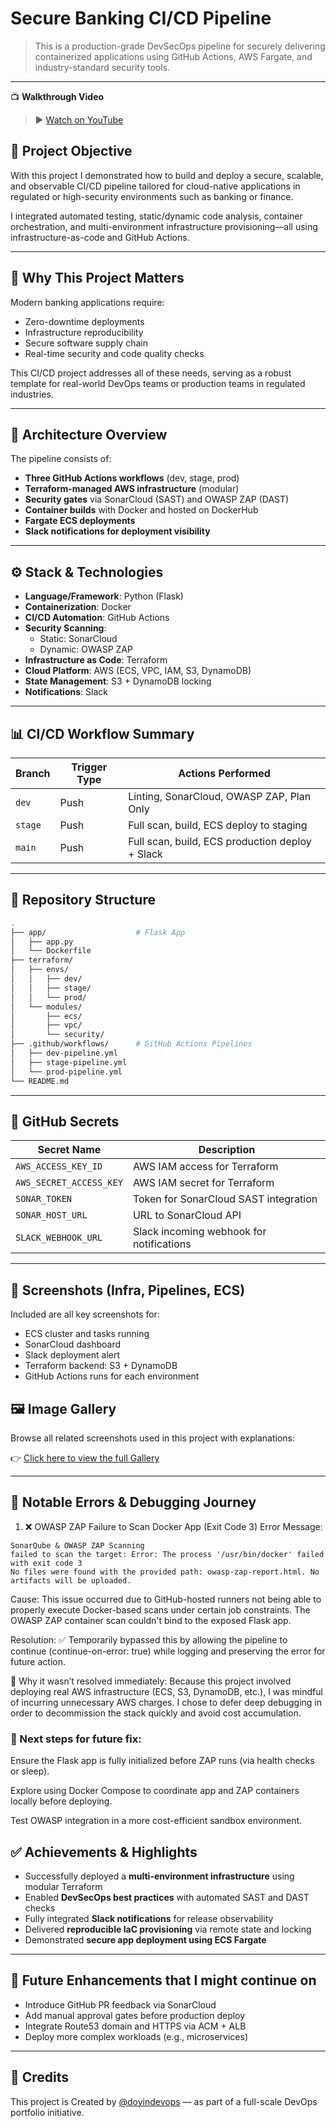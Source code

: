 
# Secure Banking CI/CD Pipeline

> This is a production-grade DevSecOps pipeline for securely delivering containerized applications using GitHub Actions, AWS Fargate, and industry-standard security tools.

---
📺 **Walkthrough Video**  
> ▶️ [Watch on YouTube](https://studio.youtube.com/playlist/PL7KUROV69G9FMMJYnyh6RFlyIGlXhy3iw/videos) 

## 🧭 Project Objective

With this project I demonstrated how to build and deploy a secure, scalable, and observable CI/CD pipeline tailored for cloud-native applications in regulated or high-security environments such as banking or finance.

I integrated automated testing, static/dynamic code analysis, container orchestration, and multi-environment infrastructure provisioning—all using infrastructure-as-code and GitHub Actions.

---

## 💼 Why This Project Matters

Modern banking applications require:
- Zero-downtime deployments
- Infrastructure reproducibility
- Secure software supply chain
- Real-time security and code quality checks

This CI/CD project addresses all of these needs, serving as a robust template for real-world DevOps teams or production teams in regulated industries.

---

## 🔨 Architecture Overview

The pipeline consists of:
- **Three GitHub Actions workflows** (dev, stage, prod)
- **Terraform-managed AWS infrastructure** (modular)
- **Security gates** via SonarCloud (SAST) and OWASP ZAP (DAST)
- **Container builds** with Docker and hosted on DockerHub
- **Fargate ECS deployments**
- **Slack notifications for deployment visibility**

---

## ⚙️ Stack & Technologies

- **Language/Framework**: Python (Flask)
- **Containerization**: Docker
- **CI/CD Automation**: GitHub Actions
- **Security Scanning**:
  - Static: SonarCloud
  - Dynamic: OWASP ZAP
- **Infrastructure as Code**: Terraform
- **Cloud Platform**: AWS (ECS, VPC, IAM, S3, DynamoDB)
- **State Management**: S3 + DynamoDB locking
- **Notifications**: Slack

---

## 📊 CI/CD Workflow Summary

| Branch   | Trigger Type  | Actions Performed                          |
|----------|---------------|--------------------------------------------|
| `dev`    | Push          | Linting, SonarCloud, OWASP ZAP, Plan Only  |
| `stage`  | Push          | Full scan, build, ECS deploy to staging    |
| `main`   | Push          | Full scan, build, ECS production deploy + Slack |

---

## 📁 Repository Structure

```bash
.
├── app/                    # Flask App
│   ├── app.py
│   └── Dockerfile
├── terraform/
│   ├── envs/
│   │   ├── dev/
│   │   ├── stage/
│   │   └── prod/
│   └── modules/
│       ├── ecs/
│       ├── vpc/
│       └── security/
├── .github/workflows/      # GitHub Actions Pipelines
│   ├── dev-pipeline.yml
│   ├── stage-pipeline.yml
│   └── prod-pipeline.yml
└── README.md
```

---

## 🔐 GitHub Secrets

| Secret Name             | Description                             |
|-------------------------|-----------------------------------------|
| `AWS_ACCESS_KEY_ID`     | AWS IAM access for Terraform             |
| `AWS_SECRET_ACCESS_KEY` | AWS IAM secret for Terraform             |
| `SONAR_TOKEN`           | Token for SonarCloud SAST integration    |
| `SONAR_HOST_URL`        | URL to SonarCloud API                    |
| `SLACK_WEBHOOK_URL`     | Slack incoming webhook for notifications |

---

## 📸 Screenshots (Infra, Pipelines, ECS)

Included are all key screenshots for:
- ECS cluster and tasks running
- SonarCloud dashboard
- Slack deployment alert
- Terraform backend: S3 + DynamoDB
- GitHub Actions runs for each environment

## 🖼️ Image Gallery

Browse all related screenshots used in this project with explanations:

👉 [Click here to view the full Gallery](./GALLERY.md)


----



## 🧪 Notable Errors & Debugging Journey
1. ❌ OWASP ZAP Failure to Scan Docker App (Exit Code 3)
Error Message:

````
SonarQube & OWASP ZAP Scanning  
failed to scan the target: Error: The process '/usr/bin/docker' failed with exit code 3  
No files were found with the provided path: owasp-zap-report.html. No artifacts will be uploaded.

````


Cause: This issue occurred due to GitHub-hosted runners not being able to properly execute Docker-based scans under certain job constraints. The OWASP ZAP container scan couldn't bind to the exposed Flask app.

Resolution: ✅ Temporarily bypassed this by allowing the pipeline to continue (continue-on-error: true) while logging and preserving the error for future action.

🔧 Why it wasn’t resolved immediately: Because this project involved deploying real AWS infrastructure (ECS, S3, DynamoDB, etc.), I was mindful of incurring unnecessary AWS charges. I chose to defer deep debugging in order to decommission the stack quickly and avoid cost accumulation.

### 📌 Next steps for future fix:

Ensure the Flask app is fully initialized before ZAP runs (via health checks or sleep).

Explore using Docker Compose to coordinate app and ZAP containers locally before deploying.

Test OWASP integration in a more cost-efficient sandbox environment.


## ✅ Achievements & Highlights

- Successfully deployed a **multi-environment infrastructure** using modular Terraform
- Enabled **DevSecOps best practices** with automated SAST and DAST checks
- Fully integrated **Slack notifications** for release observability
- Delivered **reproducible IaC provisioning** via remote state and locking
- Demonstrated **secure app deployment using ECS Fargate**

---

## 📌 Future Enhancements that I might continue on

- Introduce GitHub PR feedback via SonarCloud
- Add manual approval gates before production deploy
- Integrate Route53 domain and HTTPS via ACM + ALB
- Deploy more complex workloads (e.g., microservices)

---

## 🙌 Credits

This project is Created by [@doyindevops](https://github.com/doyindevops) — as part of a full-scale DevOps portfolio initiative.


